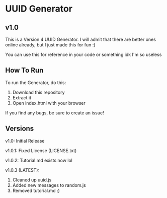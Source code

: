 # UUID Generator
## v1.0
This is a Version 4 UUID Generator. I will admit that there are better ones online already, but I just made this for fun :)

You can use this for reference in your code or something idk I'm so useless

## How To Run
To run the Generator, do this:

1. Download this repository
2. Extract it
3. Open index.html with your browser

If you find any bugs, be sure to create an issue!

## Versions
v1.0: Initial Release

v1.0.1: Fixed License (LICENSE.txt)

v1.0.2: Tutorial.md exists now lol

v1.0.3 (LATEST):

1. Cleaned up uuid.js
2. Added new messages to random.js
3. Removed tutorial.md :)